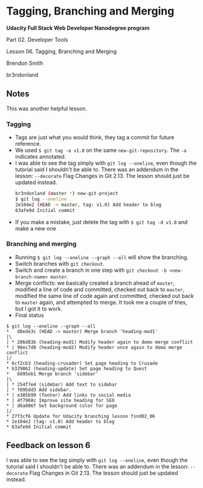 Tagging, Branching and Merging
==============================

**Udacity Full Stack Web Developer Nanodegree program**

Part 02. Developer Tools

Lesson 06. Tagging, Branching and Merging

Brendon Smith

br3ndonland


## Notes

This was another helpful lesson.

### Tagging

* Tags are just what you would think, they tag a commit for future reference.
* We used `$ git tag -a v1.0` on the same `new-git-repository`. The `-a` indicates annotated.
* I was able to see the tag simply with `git log --oneline`, even though the tutorial said I shouldn't be able to. There was an addendum in the lesson: `--decorate` Flag Changes in Git 2.13. The lesson should just be updated instead.
  ```bash
  br3ndonland (master *) new-git-project
  $ git log --oneline
  2e104e2 (HEAD -> master, tag: v1.0) Add header to blog
  63afe9d Initial commit
  ```
* If you make a mistake, just delete the tag with `$ git tag -d v1.0` and make a new one


### Branching and merging

* Running `$ git log --oneline --graph --all` will show the branching.
* Switch branches with `git checkout`. 
* Switch and create a branch in one step with `git checkout -b <new-branch-name> master`.
* Merge conflicts: we basically created a branch ahead of `master`, modified a line of code and committed, checked out back to `master`, modified the same line of code again and committed, checked out back to `master` again, and attempted to merge. It took me a couple of tries, but I got it to work.
* Final status
```
$ git log --oneline --graph --all
*   d8ede3c (HEAD -> master) Merge branch 'heading-mod1'
|\
| * 286d83b (heading-mod1) Modify header again to demo merge conflict
* | 98ec7d0 (heading-mod2) Modify header once again to demo merge conflict
|/
* 6cf2cb3 (heading-crusader) Set page heading to Crusade
* b329862 (heading-update) Set page heading to Quest
*   6895eb1 Merge branch 'sidebar'
|\
| * 254f7e4 (sidebar) Add text to sidebar
| * f895dd3 Add sidebar.
* | e385b99 (footer) Add links to social media
* | 4f7968c Improve site heading for SEO
* | d6a086f Set background color for page
|/
* 27f3cf6 Update for Udacity branching lesson fsnd02_06
* 2e104e2 (tag: v1.0) Add header to blog
* 63afe9d Initial commit
```

## Feedback on lesson 6

I was able to see the tag simply with `git log --oneline`, even though the tutorial said I shouldn't be able to. There was an addendum in the lesson: `--decorate` Flag Changes in Git 2.13. The lesson should just be updated instead.